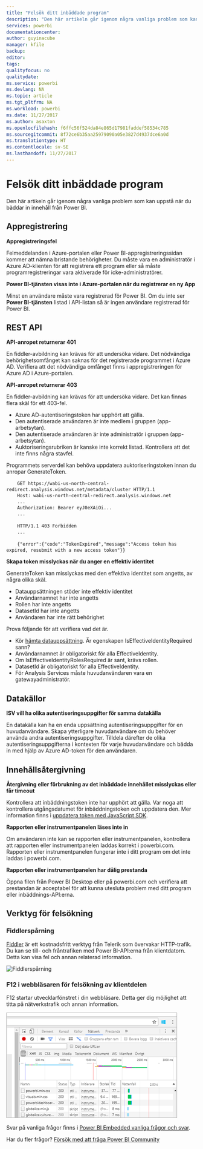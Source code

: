 ```yaml
---
title: "Felsök ditt inbäddade program"
description: "Den här artikeln går igenom några vanliga problem som kan uppstå när du bäddar in innehåll från Power BI."
services: powerbi
documentationcenter: 
author: guyinacube
manager: kfile
backup: 
editor: 
tags: 
qualityfocus: no
qualitydate: 
ms.service: powerbi
ms.devlang: NA
ms.topic: article
ms.tgt_pltfrm: NA
ms.workload: powerbi
ms.date: 11/27/2017
ms.author: asaxton
ms.openlocfilehash: f6ffc56f524da84e865d17981faddef58534c785
ms.sourcegitcommit: 8f72ce6b35aa25979090a05e3827d4937dce6a0d
ms.translationtype: HT
ms.contentlocale: sv-SE
ms.lasthandoff: 11/27/2017
---
```

# <a name="troubleshooting-your-embedded-application"></a>Felsök ditt inbäddade program

Den här artikeln går igenom några vanliga problem som kan uppstå när du bäddar in innehåll från Power BI.

## <a name="app-registration"></a>Appregistrering

**Appregistreringsfel**

Felmeddelanden i Azure-portalen eller Power BI-appregistreringssidan kommer att nämna bristande behörigheter. Du måste vara en administratör i Azure AD-klienten för att registrera ett program eller så måste programregistreringar vara aktiverade för icke-administratörer.

**Power BI-tjänsten visas inte i Azure-portalen när du registrerar en ny App**

Minst en användare måste vara registrerad för Power BI. Om du inte ser **Power BI-tjänsten** listad i API-listan så är ingen användare registrerad för Power BI.

## <a name="rest-api"></a>REST API

**API-anropet returnerar 401**

En fiddler-avbildning kan krävas för att undersöka vidare. Det nödvändiga behörighetsomfånget kan saknas för det registrerade programmet i Azure AD. Verifiera att det nödvändiga omfånget finns i appregistreringen för Azure AD i Azure-portalen.

**API-anropet returnerar 403**

En fiddler-avbildning kan krävas för att undersöka vidare. Det kan finnas flera skäl för ett 403-fel.

* Azure AD-autentiseringstoken har upphört att gälla.
* Den autentiserade användaren är inte medlem i gruppen (app-arbetsytan).
* Den autentiserade användaren är inte administratör i gruppen (app-arbetsytan).
* Auktoriseringsrubriken är kanske inte korrekt listad. Kontrollera att det inte finns några stavfel.

Programmets serverdel kan behöva uppdatera auktoriseringstoken innan du anropar GenerateToken.

```
    GET https://wabi-us-north-central-redirect.analysis.windows.net/metadata/cluster HTTP/1.1
    Host: wabi-us-north-central-redirect.analysis.windows.net
    ...
    Authorization: Bearer eyJ0eXAiOi...
    ...
 
    HTTP/1.1 403 Forbidden
    ...
     
    {"error":{"code":"TokenExpired","message":"Access token has expired, resubmit with a new access token"}}
```

**Skapa token misslyckas när du anger en effektiv identitet**

GenerateToken kan misslyckas med den effektiva identitet som angetts, av några olika skäl.

* Datauppsättningen stöder inte effektiv identitet
* Användarnamnet har inte angetts
* Rollen har inte angetts
* DatasetId har inte angetts
* Användaren har inte rätt behörighet

Prova följande för att verifiera vad det är.

* Kör [hämta datauppsättning](https://msdn.microsoft.com/library/mt784653.aspx). Är egenskapen IsEffectiveIdentityRequired sann?
* Användarnamnet är obligatoriskt för alla EffectiveIdentity.
* Om IsEffectiveIdentityRolesRequired är sant, krävs rollen.
* DatasetId är obligatoriskt för alla EffectiveIdentity.
* För Analysis Services måste huvudanvändaren vara en gatewayadministratör.

## <a name="data-sources"></a>Datakällor

**ISV vill ha olika autentiseringsuppgifter för samma datakälla**

En datakälla kan ha en enda uppsättning autentiseringsuppgifter för en huvudanvändare. Skapa ytterligare huvudanvändare om du behöver använda andra autentiseringsuppgifter. Tilldela därefter de olika autentiseringsuppgifterna i kontexten för varje huvudanvändare och bädda in med hjälp av Azure AD-token för den användaren.

## <a name="content-rendering"></a>Innehållsåtergivning

**Återgivning eller förbrukning av det inbäddade innehållet misslyckas eller får timeout**

Kontrollera att inbäddningstoken inte har upphört att gälla. Var noga att kontrollera utgångsdatumet för inbäddningstoken och uppdatera den. Mer information finns i [uppdatera token med JavaScript SDK](https://github.com/Microsoft/PowerBI-JavaScript/wiki/Refresh-token-using-JavaScript-SDK-example).

**Rapporten eller instrumentpanelen läses inte in**

Om användaren inte kan se rapporten eller instrumentpanelen, kontrollera att rapporten eller instrumentpanelen laddas korrekt i powerbi.com. Rapporten eller instrumentpanelen fungerar inte i ditt program om det inte laddas i powerbi.com.

**Rapporten eller instrumentpanelen har dålig prestanda**

Öppna filen från Power BI Desktop eller på powerbi.com och verifiera att prestandan är acceptabel för att kunna utesluta problem med ditt program eller inbäddnings-API:erna.

## <a name="tools-for-troubleshooting"></a>Verktyg för felsökning

### <a name="fiddler-trace"></a>Fiddlerspårning

[Fiddler](http://www.telerik.com/fiddler) är ett kostnadsfritt verktyg från Telerik som övervakar HTTP-trafik.  Du kan se till- och fråntrafiken med Power BI-API:erna från klientdatorn. Detta kan visa fel och annan relaterad information.

![Fiddlerspårning](../includes/media/gateway-onprem-tshoot-tools-include/fiddler.png)

### <a name="f12-in-browser-for-front-end-debugging"></a>F12 i webbläsaren för felsökning av klientdelen

F12 startar utvecklarfönstret i din webbläsare. Detta ger dig möjlighet att titta på nätverkstrafik och annan information.

![F12 webbläsarfelsökning](media/embedded-troubleshoot/browser-f12.png)

Svar på vanliga frågor finns i [Power BI Embedded vanliga frågor och svar](embedded-faq.md).

Har du fler frågor? [Försök med att fråga Power BI Community](http://community.powerbi.com/)
